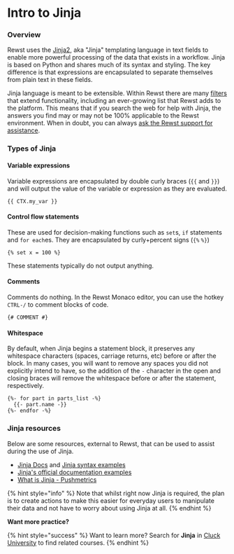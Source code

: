 # Intro to Jinja

### Overview

Rewst uses the [Jinja2](https://jinja.palletsprojects.com/), aka "Jinja" templating language in text fields to enable more powerful processing of the data that exists in a workflow. Jinja is based on Python and shares much of its syntax and styling. The key difference is that expressions are encapsulated to separate themselves from plain text in these fields.

Jinja language is meant to be extensible. Within Rewst there are many [filters](https://jinja.palletsprojects.com/en/3.1.x/templates/#filters) that extend functionality, including an ever-growing list that Rewst adds to the platform. This means that if you search the web for help with Jinja, the answers you find may or may not be 100% applicable to the Rewst environment. When in doubt, you can always [ask the Rewst support for assistance](../../support-and-community/roc-support/).

### Types of Jinja

#### Variable expressions

Variable expressions are encapsulated by double curly braces (`{{` and `}}`) and will output the value of the variable or expression as they are evaluated.

`{{ CTX.my_var }}`

#### Control flow statements

These are used for decision-making functions such as `set`s, `if` statements and `for each`es. They are encapsulated by curly+percent signs (`{%` `%}`)

```django
{% set x = 100 %}
```

These statements typically do not output anything.

#### Comments

Comments do nothing. In the Rewst Monaco editor, you can use the hotkey `CTRL-/` to comment blocks of code.

`{# COMMENT #}`

#### Whitespace

By default, when Jinja begins a statement block, it preserves any whitespace characters (spaces, carriage returns, etc) before or after the block. In many cases, you will want to remove any spaces you did not explicitly intend to have, so the addition of the `-` character in the open and closing braces will remove the whitespace before or after the statement, respectively.

```django
{%- for part in parts_list -%}
  {{- part.name -}}
{%- endfor -%}
```

### Jinja resources

Below are some resources, external to Rewst, that can be used to assist during the use of Jinja.

* [Jinja Docs](https://documentation.bloomreach.com/engagement/docs/jinja) and [Jinja syntax examples](https://documentation.bloomreach.com/engagement/docs/jinja-syntax)
* [Jinja's official documentation examples](ttps://jinja.palletsprojects.com/en/stable/)
* [What is Jinja - Pushmetrics](https://pushmetrics.io/learn/jinja/what-is-jinja/)

{% hint style="info" %}
Note that whilst right now Jinja is required, the plan is to create actions to make this easier for everyday users to manipulate their data and not have to worry about using Jinja at all.
{% endhint %}

**Want more practice?**

{% hint style="success" %}
Want to learn more? Search for **Jinja** in [Cluck University](https://learn.rewst.io) to find related courses.
{% endhint %}
